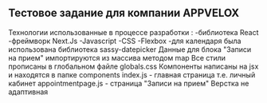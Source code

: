 ## Тестовое задание для компании APPVELOX
Технологии использованные в процессе разработки :
-библиотека React
-фреймворк Next.Js
-Javascript
-CSS
-Flexbox
-для календаря была использована библиотека sassy-datepicker
Данные для блока "Записи на прием" импортируются из массива методом map
Все стили прописаны в глобальном файле globals.css
Компоненты написаны на jsx и находятся в папке components
index.js - главная страница т.е. личный кабинет
appointmentpage.js - страница "Записи на прием"
Верстка не адаптивная
